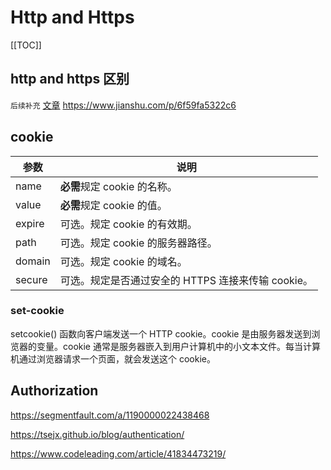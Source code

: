 # Http and Https 

[[TOC]]

## http and https 区别
`后续补充`
[文章](https://www.runoob.com/w3cnote/http-vs-https.html)
https://www.jianshu.com/p/6f59fa5322c6

## cookie 
| 参数 | 说明 |
| -- | -- |
|name| **必需**规定 cookie 的名称。 |
|value| **必需**规定 cookie 的值。 |
|expire|可选。规定 cookie 的有效期。|
|path|可选。规定 cookie 的服务器路径。|
|domain|可选。规定 cookie 的域名。|
|secure|可选。规定是否通过安全的 HTTPS 连接来传输 cookie。|

### set-cookie
setcookie() 函数向客户端发送一个 HTTP cookie。cookie 是由服务器发送到浏览器的变量。cookie 通常是服务器嵌入到用户计算机中的小文本文件。每当计算机通过浏览器请求一个页面，就会发送这个 cookie。


## Authorization
https://segmentfault.com/a/1190000022438468

https://tsejx.github.io/blog/authentication/


https://www.codeleading.com/article/41834473219/
